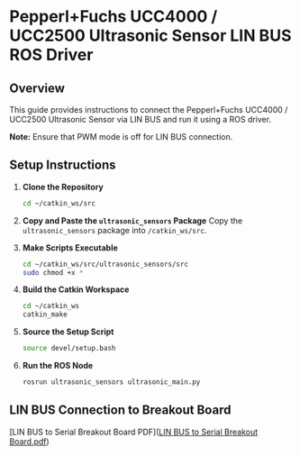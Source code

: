 # Pepperl+Fuchs UCC4000 / UCC2500 Ultrasonic Sensor LIN BUS ROS Driver

## Overview
This guide provides instructions to connect the Pepperl+Fuchs UCC4000 / UCC2500 Ultrasonic Sensor via LIN BUS and run it using a ROS driver.

**Note:** Ensure that PWM mode is off for LIN BUS connection.

## Setup Instructions

1. **Clone the Repository**
    ```bash
    cd ~/catkin_ws/src
    ```

2. **Copy and Paste the `ultrasonic_sensors` Package**
    Copy the `ultrasonic_sensors` package into `/catkin_ws/src`.

3. **Make Scripts Executable**
    ```bash
    cd ~/catkin_ws/src/ultrasonic_sensors/src
    sudo chmod +x *
    ```

4. **Build the Catkin Workspace**
    ```bash
    cd ~/catkin_ws
    catkin_make
    ```

5. **Source the Setup Script**
    ```bash
    source devel/setup.bash
    ```

6. **Run the ROS Node**
    ```bash
    rosrun ultrasonic_sensors ultrasonic_main.py
    ```

## LIN BUS Connection to Breakout Board

[LIN BUS to Serial Breakout Board PDF]([LIN BUS to Serial Breakout Board.pdf](https://github.com/limyi/Pepperl-Fuchs_UCC4000-UCC2500_Ultrasonic_Sensor_LIN_BUS_ROS_Driver/blob/main/LIN%20BUS%20to%20Serial%20Breakout%20Board.pdf))
